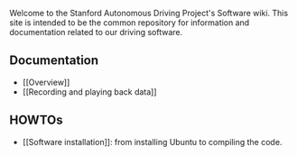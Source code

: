 Welcome to the Stanford Autonomous Driving Project's Software wiki. This site is intended to be the common repository for information and documentation related to our driving software.

## Documentation

* [[Overview]]
* [[Recording and playing back data]]

## HOWTOs

* [[Software installation]]: from installing Ubuntu to compiling the code.